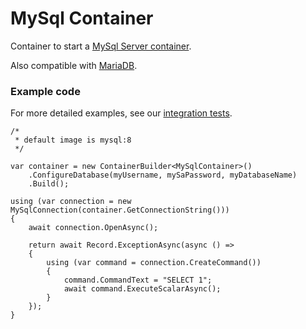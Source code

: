 # MySql Container

Container to start a [MySql Server container](https://hub.docker.com/_/mysql).

Also compatible with [MariaDB](https://hub.docker.com/_/mariadb).

### Example code

For more detailed examples, see our [integration tests](../../test/Container.Database.MySql.Integration.Tests).

```
/*
 * default image is mysql:8
 */

var container = new ContainerBuilder<MySqlContainer>()
    .ConfigureDatabase(myUsername, mySaPassword, myDatabaseName)
    .Build();

using (var connection = new MySqlConnection(container.GetConnectionString()))
{
    await connection.OpenAsync();

    return await Record.ExceptionAsync(async () =>
    {
        using (var command = connection.CreateCommand())
        {
            command.CommandText = "SELECT 1";
            await command.ExecuteScalarAsync();
        }
    });
}
```
